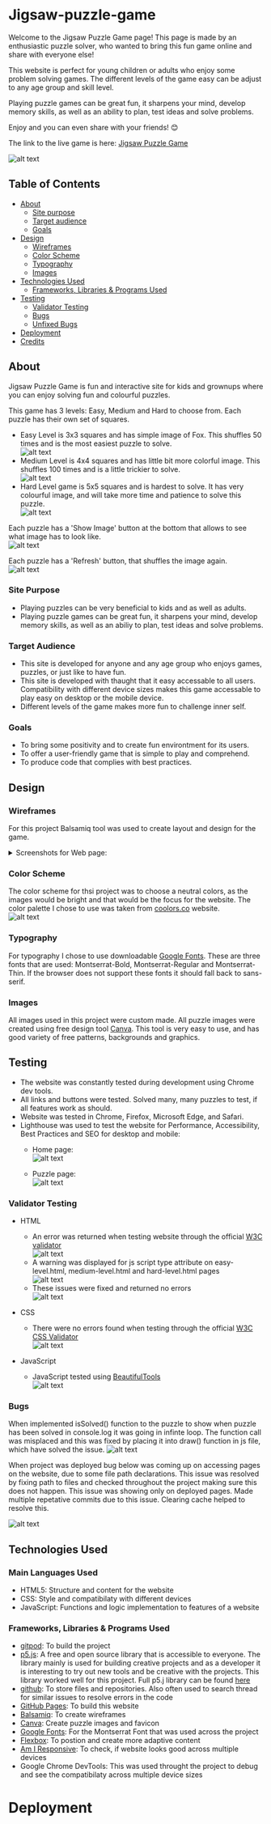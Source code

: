 # Jigsaw-puzzle-game  
Welcome to the Jigsaw Puzzle Game page! This page is made by an enthusiastic puzzle solver, who wanted to bring this fun game online and share with everyone else!

This website is perfect for young children or adults who enjoy some problem solving games. The different levels of the game easy can be adjust to any age group and skill level. 
        
Playing puzzle games can be great fun, it sharpens your mind, develop memory skills, as well as an ability to plan, test ideas and solve problems. 

Enjoy and you can even share with your friends! 😊

The link to the live game is here: [Jigsaw Puzzle Game](https://aigaa.github.io/Jigsaw-puzzle-game/index.html)  

![alt text](./assets/docs/testing/responsive.PNG "Website layout across multiple devices")  

## Table of Contents
- [About](#about)
    - [Site purpose](#site-purpose)
    - [Target audience](https://github.com/AiGaA/Jigsaw-puzzle-game#target-audience)
    - [Goals](https://github.com/AiGaA/Jigsaw-puzzle-game#goals)
- [Design](https://github.com/AiGaA/Jigsaw-puzzle-game#design)
    - [Wireframes](https://github.com/AiGaA/Jigsaw-puzzle-game#wireframes)
    - [Color Scheme](https://github.com/AiGaA/Jigsaw-puzzle-game#color-scheme)
    - [Typography](https://github.com/AiGaA/Jigsaw-puzzle-game#typography)
    - [Images](https://github.com/AiGaA/Jigsaw-puzzle-game#images)
- [Technologies Used](https://github.com/AiGaA/Jigsaw-puzzle-game#technologies-used)
    - [Frameworks, Libraries & Programs Used](https://github.com/AiGaA/Jigsaw-puzzle-game#frameworks)
- [Testing](https://github.com/AiGaA/Jigsaw-puzzle-game#testing)
    - [Validator Testing](https://github.com/AiGaA/Jigsaw-puzzle-game#validator-testing)
    - [Bugs](https://github.com/AiGaA/Jigsaw-puzzle-game#bugs)
    - [Unfixed Bugs](https://github.com/AiGaA/Jigsaw-puzzle-game#unfixed-bugs)
- [Deployment](https://github.com/AiGaA/Jigsaw-puzzle-game#deployment)
- [Credits](https://github.com/AiGaA/Jigsaw-puzzle-game#credits)


## About <a name="about"></a>
Jigsaw Puzzle Game is fun and interactive site for kids and grownups where you can enjoy solving fun and colourful puzzles. 

This game has 3 levels: Easy, Medium and Hard to choose from. Each puzzle has their own set of squares. 

- Easy Level is 3x3 squares and has simple image of Fox. This shuffles 50 times and is the most easiest puzzle to solve.   
    ![alt text](./assets/docs/features/puzzle-3x3.PNG "Shuffled puzzle - Easy Level")
- Medium Level is 4x4 squares and has little bit more colorful image. This shuffles 100 times and is a little trickier to solve.   
    ![alt text](./assets/docs/features/puzzle-4x4.PNG "Shuffled puzzle - Medium Level")
- Hard Level game is 5x5 squares and is hardest to solve. It has very colourful image, and will take more time and patience to solve this puzzle.   
    ![alt text](./assets/docs/features/puzzle-5x5.PNG "Shuffled puzzle - Hard Level")

Each puzzle has a 'Show Image' button at the bottom that allows to see what image has to look like.   
![alt text](./assets/docs/features/show-img-btn.PNG "Show image button, that displays a full puzzle image")

Each puzzle has a 'Refresh' button, that shuffles the image again.   
![alt text](./assets/docs/features/refresh-btn.PNG "Refresh button that allows to shuffle puzzle")


### Site Purpose <a name="site-purpose"></a>
- Playing puzzles can be very beneficial to kids and as well as adults. 
- Playing puzzle games can be great fun, it sharpens your mind, develop memory skills, as well as an abiliy to plan, test ideas and solve problems.

### Target Audience
- This site is developed for anyone and any age group who enjoys games, puzzles, or just like to have fun.
- This site is developed with thaught that it easy accessable to all users. Compatibility with different device sizes makes this game accessable to play easy on desktop or the mobile device.
- Different levels of the game makes more fun to challenge inner self. 


### Goals
- To bring some positivity and to create fun environtment for its users.
- To offer a user-friendly game that is simple to play and comprehend.
- To produce code that complies with best practices.

## Design
### Wireframes
For this project Balsamiq tool was used to create layout and design for the game.

<details><summary>Screenshots for Web page:</summary> 

![alt text](./assets/docs/wireframes/mainPg.PNG "Main page screenshot for the games website")  
![alt text](./assets/docs/wireframes/easyLvl.PNG "Easy level page screenshot for the games website")  
![alt text](./assets/docs/wireframes/MediumLvl.PNG "Medium level page screenshot for the games website")  
![alt text](./assets/docs/wireframes/HardLvl.PNG "Hard level page screenshot for the games website")  
![alt text](./assets/docs/wireframes/AboutPg.PNG "About page screenshot for the games website")  
![alt text](./assets/docs/wireframes/ContactPg.PNG "Contact Us page screenshot for the games website")  

</details>

### Color Scheme
The color scheme for thsi project was to choose a neutral colors, as the images would be bright and that would be the focus for the website. 
The color palette I chose to use was taken from [coolors.co](https://coolors.co/palette/f4f1de-e07a5f-3d405b-81b29a-f2cc8f) website.  
![alt text](./assets/docs/wireframes/color-scheme.PNG "Color palette that is used for website")

### Typography
For typography I chose to use downloadable [Google Fonts](https://fonts.google.com/specimen/Montserrat?query=Montserrat).
These are three fonts that are used: Montserrat-Bold, Montserrat-Regular and Montserrat-Thin. If the browser does not support these fonts it should fall back to sans-serif.

### Images
All images used in this project were custom made. All puzzle images were created using free design tool [Canva](https://www.canva.com/). This tool is very easy to use, and has good variety of free patterns, backgrounds and graphics.


## Testing

- The website was constantly tested during development using Chrome dev tools.
- All links and buttons were tested. Solved many, many puzzles to test, if all features work as should.
- Website was tested in Chrome, Firefox, Microsoft Edge, and Safari.
- Lighthouse was used to test the website for Performance, Accessibility, Best Practices and SEO for desktop and mobile:
    - Home page:  
    ![alt text](./assets/docs/testing/lighthouse-index.PNG "Lighthouse test for home page")

    - Puzzle page:  
    ![alt text](./assets/docs/testing/lighthouse-puzzle.PNG "Lighthouse test for the game page")

### Validator Testing

- HTML 
    - An error was returned when testing website through the official [W3C validator](https://validator.w3.org/nu/?doc=https%3A%2F%2Faigaa.github.io%2FJigsaw-puzzle-game%2F)  
    ![alt text](./assets/docs/testing/btn-errors.PNG "Error coming up when <a> element has wrapped <button> element.") 
    - A warning was displayed for js script type attribute on easy-level.html, medium-level.html and hard-level.html pages  
    ![alt text](./assets/docs/testing/js-script-warn.PNG "Warning shown for type attribute on easy-level.html, medium-level.html and hard-level.html pages.") 
    - These issues were fixed and returned no errors  
    ![alt text](./assets/docs/testing/btn-errors-clr.PNG "No warnings displayed when ran through W3C validator.")   

- CSS  
    - There were no errors found when testing through the official [W3C CSS Validator](https://jigsaw.w3.org/css-validator/validator?uri=https%3A%2F%2Faigaa.github.io%2FJigsaw-puzzle-game%2Findex.html&profile=css3svg&usermedium=all&warning=1&vextwarning=&lang=en#css)  
    ![alt text](./assets/docs/testing/css-clr.PNG "No warnings displayed when ran through W3C CSS validator.")  

- JavaScript  
    - JavaScript tested using [BeautifulTools](https://beautifytools.com/javascript-validator.php)  
    ![alt text](./assets/docs/testing/js-clr.PNG "Arrow function syntax available on ES6. Use 'esversion: 6'.") 

### Bugs

When implemented isSolved() function to the puzzle to show when puzzle has been solved in console.log it was going in infinte loop. 
The function call was misplaced and this was fixed by placing it into draw() function in js file, which have solved the issue. 
![alt text](./assets/docs/testing/Infinite-loop-bug.PNG "Showing infinite loop bug in console log")


When project was deployed bug below was coming up on accessing pages on the website, due to some file path declarations. This issue was resolved by fixing path to files and checked throughout the project making sure this does not happen. This issue was showing only on deployed pages. Made multiple repetative commits due to this issue. 
Clearing cache helped to resolve this.

![alt text](./assets/docs/testing/github-error.PNG "Github 404 page")


## Technologies Used  

### Main Languages Used

- HTML5: Structure and content for the website
- CSS: Style and compatibilaty with different devices
- JavaScript: Functions and logic implementation to features of a website

### Frameworks, Libraries & Programs Used 

- [gitpod](https://www.gitpod.io/): To build the project
- [p5.js](https://p5js.org/): A free and open source library that is accessible to everyone. The library mainly is used for building creative projects and as a developer it is interesting to try out new tools and be creative with the projects. This library worked well for this project. Full p5.j library can be found [here](https://cdn.jsdelivr.net/npm/p5/lib/)
- [github](https://github.com/): To store files and repositories. Also often used to search thread for similar issues to resolve errors in the code
- [GitHub Pages](https://pages.github.com/): To build this website
- [Balsamiq](https://balsamiq.com/): To create wireframes
- [Canva](https://www.canva.com/): Create puzzle images and favicon
- [Google Fonts](https://fonts.google.com/): For the Montserrat Font that was used across the project
- [Flexbox](https://css-tricks.com/snippets/css/a-guide-to-flexbox/): To postion and create more adaptive content  
- [Am I Responsive](https://ui.dev/amiresponsive): To check, if website looks good across multiple devices
- Google Chrome DevTools: This was used throught the project to debug and see the compatibilaty across multiple device sizes


# Deployment



